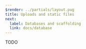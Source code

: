 ```yaml
---
$render: ../partials/layout.pug
title: Uploads and static files
next:
  label: Databases and scaffolding
  link: docs/database
---
```


TODO

